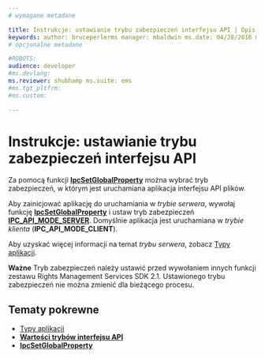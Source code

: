 ```yaml
---
# wymagane metadane

title: Instrukcje: ustawianie trybu zabezpieczeń interfejsu API | Opis usługi Azure RMS: wybieranie trybu zabezpieczeń, w którym jest uruchamiana aplikacja interfejsu API plików.
keywords: author: bruceperlerms manager: mbaldwin ms.date: 04/28/2016 ms.topic: article ms.prod: azure ms.service: rights-management ms.technology: techgroup-identity ms.assetid: 3B088F14-81C5-4C78-8DED-F5F153353EE0
# opcjonalne metadane

#ROBOTS:
audience: developer
#ms.devlang:
ms.reviewer: shubhamp ms.suite: ems
#ms.tgt_pltfrm:
#ms.custom:

---
```


# Instrukcje: ustawianie trybu zabezpieczeń interfejsu API

Za pomocą funkcji [**IpcSetGlobalProperty**](/rights-management/sdk/2.1/api/win/functions#msipc_ipcsetglobalproperty) można wybrać tryb zabezpieczeń, w którym jest uruchamiana aplikacja interfejsu API plików.

Aby zainicjować aplikację do uruchamiania w *trybie serwera*, wywołaj funkcję [**IpcSetGlobalProperty**](/rights-management/sdk/2.1/api/win/functions#msipc_ipcsetglobalproperty) i ustaw tryb zabezpieczeń [**IPC\_API\_MODE\_SERVER**](/rights-management/sdk/2.1/api/win/api%20mode%20values#msipc_api_mode_values_IPC_API_MODE_SERVER). Domyślnie aplikacja jest uruchamiana w *trybie klienta* (**IPC\_API\_MODE\_CLIENT**).

Aby uzyskać więcej informacji na temat *trybu serwera*, zobacz [Typy aplikacji](application-types.md).

**Ważne** Tryb zabezpieczeń należy ustawić przed wywołaniem innych funkcji zestawu Rights Management Services SDK 2.1. Ustawionego trybu zabezpieczeń nie można zmienić dla bieżącego procesu.

## Tematy pokrewne

* [Typy aplikacji](application-types.md)
* [**Wartości trybów interfejsu API**](/rights-management/sdk/2.1/api/win/api%20mode%20values#msipc_api_mode_values_IPC_API_MODE_SERVER)
* [**IpcSetGlobalProperty**](/rights-management/sdk/2.1/api/win/functions#msipc_ipcsetglobalproperty)
 

 


<!--HONumber=Jun16_HO2-->


